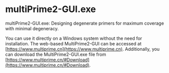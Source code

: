# multiPrime2-GUI.exe
multiPrime2-GUI.exe: Designing degenerate primers for maximum coverage with minimal degeneracy.

You can use it directly on a Windows system without the need for installation. The web-based MultiPrime2-GUI can be accessed at [https://www.multiprime.cn](https://www.multiprime.cn). Additionally, you can download the MultiPrime2-GUI.exe file from [https://www.multiprime.cn/#Download](https://www.multiprime.cn/#Download).
